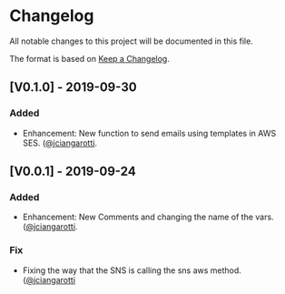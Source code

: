# Changelog

All notable changes to this project will be documented in this file.

The format is based on [Keep a Changelog](http://keepachangelog.com/en/1.0.0/).


## [V0.1.0] - 2019-09-30
### Added 
- Enhancement: New function to send emails using templates in AWS SES. ([@jciangarotti](https://github.com/jciangarotti).

## [V0.0.1] - 2019-09-24
### Added 
- Enhancement: New Comments and changing the name of the vars. ([@jciangarotti](https://github.com/jciangarotti).

### Fix
- Fixing the way that the SNS is calling the sns aws method. ([@jciangarotti](https://github.com/jciangarotti)